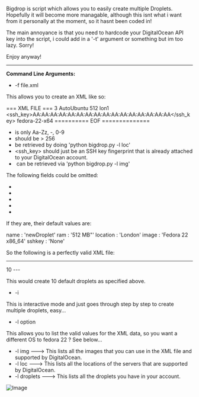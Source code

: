 Bigdrop is script which allows you to easily create multiple Droplets. Hopefully it will become more managable, although this isnt what i want from it personally at the moment, so it hasnt been coded in!

The main annoyance is that you need to hardcode your DigitalOcean API key into the script, i could add in a '-t' argument or something but im too lazy. Sorry!

Enjoy anyway!
____________________________________________________________________

**Command Line Arguments:**

* -f file.xml

This allows you to create an XML like so:

=== XML FILE ===
  <droplet>
  <amount>3</amount>
  <name>AutoUbuntu</name>
  <ram>512</ram>
  <location>lon1</location>
  <ssh_key>AA:AA:AA:AA:AA:AA:AA:AA:AA:AA:AA:AA:AA:AA:AA:AA</ssh_key>
  <image>fedora-22-x64</image>
  </droplet>
========== EOF ==============

* <name> is only Aa-Zz, -, 0-9
* <ram> should be > 256
* <location> be retrieved by doing 'python bigdrop.py -l loc'
* <ssh_key> should just be an SSH key fingerprint that is already attached to your DigitalOcean account.
* <image> can be retrieved via 'python bigdrop.py -l img'

The following fields could be omitted:

* <name>
* <ram>
* <sshkey>
* <location>
* <image>

If they are, their default values are:

name     : 'newDroplet'
ram      : '512 MB"'
location : 'London'
image	   : 'Fedora 22 x86_64'
sshkey	 : 'None'

So the following is a perfectly valid XML file:

---
  <droplet>
  <amount>10</amount>
  </droplet>
---

This would create 10 default droplets as specified above.

* -i

This is interactive mode and just goes through step by step to create multiple droplets, easy...

*  -l option

This allows you to list the valid values for the XML data, so you want a different OS to fedora 22 ? See below...

* -l img		    --->	This lists all the images that you can use in the XML file and supported by DigitalOcean.
* -l loc		    --->	This lists all the locations of the servers that are supported by DigitalOcean.
* -l droplets 	--->	This lists all the droplets you have in your account.

![Image]()
